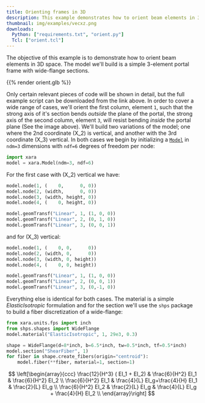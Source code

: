 ```yaml
---
title: Orienting frames in 3D
description: This example demonstrates how to orient beam elements in 3D. 
thumbnail: img/examples/vecxz.png
downloads:
  Python: ["requirements.txt", "orient.py"]
  Tcl: ["orient.tcl"]
---
```


<!--

{{< image caption="Portal frame with 2nd coordinate vertical" src="img/image-2.png" wrapper="mx-auto w-25" >}}

-->

<!-- ![Portal frame with 3rd coordinate vertical](img/image-3.png) -->

The objective of this example is to demonstrate how to orient beam elements in 3D space. 
The model we'll build is a simple 3-element portal frame with wide-flange sections. 

{{% render orient.glb %}}

Only certain relevant pieces of code will be shown in detail, but the full example script can
be downloaded from the link above.
In order to cover a wide range of cases, we'll orient the first column, element `1`, such that the strong axis of it's section bends *outside* the plane of the portal, the strong axis of the second column, element `3`, will resist bending *inside* the portal plane (See the image above).
We'll build two variations of the model; one where the 2nd coordinate \(X_2\) is vertical, and another
with the 3rd coordinate \(X_3\) vertical.
In both cases we begin by initializing a [`Model`](https://xara.so/user/manual/model/model_class.html) in `ndm=3` dimensions with `ndf=6` degrees of freedom per node:
```python
import xara
model = xara.Model(ndm=3, ndf=6)
```

For the first case with \(X_2\) vertical we have:
```python
model.node(1, (    0,      0, 0))
model.node(2, (width,      0, 0))
model.node(3, (width, height, 0))
model.node(4, (    0, height, 0))

model.geomTransf("Linear", 1, (1, 0, 0))
model.geomTransf("Linear", 2, (0, 1, 0))
model.geomTransf("Linear", 3, (0, 0, 1))
```
and for \(X_3\) vertical:
```python
model.node(1, (    0, 0,      0))
model.node(2, (width, 0,      0))
model.node(3, (width, 0, height))
model.node(4, (    0, 0, height))

model.geomTransf("Linear", 1, (1, 0, 0))
model.geomTransf("Linear", 2, (0, 0, 1))
model.geomTransf("Linear", 3, (0,-1, 0))
```

Everything else is identical for both cases. The material is a simple
*ElasticIsotropic* formulation and for the section we'll use the `shps` package
to build a fiber discretization of a wide-flange:

```python
from xara.units.fps import inch
from shps.shapes import WideFlange
model.material("ElasticIsotropic", 1, 29e3, 0.3)

shape = WideFlange(d=8*inch, b=6.5*inch, tw=0.5*inch, tf=0.5*inch)
model.section("ShearFiber", 1)
for fiber in shape.create_fibers(origin="centroid"):
    model.fiber(**fiber, material=1, section=1)
```


$$
\left[\begin{array}{ccc}
\frac{12}{H^3} ( EI_1 + EI_2)
& \frac{6}{H^2}  EI_1 
& \frac{6}{H^2}  EI_2 \\
  \frac{6}{H^2}  EI_1
& \frac{4}{L}    EI_g+\frac{4}{H} EI_1
& \frac{2}{L}    EI_g \\
  \frac{6}{H^2}  EI_2
& \frac{2}{L}    EI_g 
& \frac{4}{L}    EI_g + \frac{4}{H} EI_2 \\
\end{array}\right]
$$